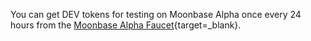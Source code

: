 You can get DEV tokens for testing on Moonbase Alpha once every 24 hours from the [Moonbase Alpha Faucet](https://faucet.moonbeam.network/){target=\_blank}.